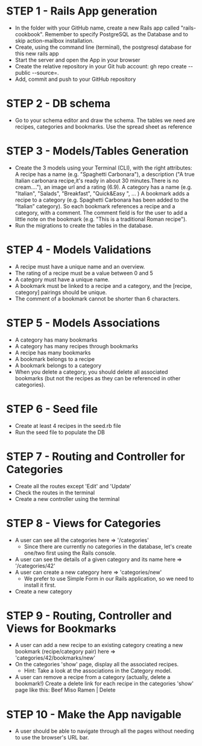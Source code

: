 # STEP 1 - Rails App generation
- In the folder with your GitHub name, create a new Rails app called "rails-cookbook".
  Remember to specify PostgreSQL as the Database and to skip action-mailbox installation.
- Create, using the command line (terminal), the postgresql database for this new rails app
- Start the server and open the App in your browser
- Create the relative repository in your Git hub account: gh repo create --public --source=.
- Add, commit and push to your GitHub repository

# STEP 2 - DB schema
- Go to your schema editor and draw the schema. The tables we need are recipes, categories and bookmarks.
  Use the spread sheet as reference

# STEP 3 - Models/Tables Generation
- Create the 3 models using your Terminal (CLI), with the right attributes:
  A recipe has a name (e.g. "Spaghetti Carbonara"), a description ("A true Italian carbonara recipe,it's ready in about 30 minutes.There is no cream...."), an image url and a rating (6.9).
  A category has a name (e.g. "Italian", "Salads", "Breakfast", "Quick&Easy ", … )
  A bookmark adds a recipe to a category (e.g. Spaghetti Carbonara has been added to the “Italian” category). So each bookmark references a recipe and a category, with a comment. The comment field is for the user to add a little note on the bookmark (e.g. "This is a traditional Roman recipe").
- Run the migrations to create the tables in the database.

# STEP 4 - Models Validations
- A recipe must have a unique name and an overview.
- The rating of a recipe must be a value between 0 and 5
- A category must have a unique name.
- A bookmark must be linked to a recipe and a category, and the [recipe, category] pairings should be unique.
- The comment of a bookmark cannot be shorter than 6 characters.

# STEP 5 - Models Associations
- A category has many bookmarks
- A category has many recipes through bookmarks
- A recipe has many bookmarks
- A bookmark belongs to a recipe
- A bookmark belongs to a category
- When you delete a category, you should delete all associated bookmarks
  (but not the recipes as they can be referenced in other categories).

# STEP 6 - Seed file
- Create at least 4 recipes in the seed.rb file
- Run the seed file to populate the DB

# STEP 7 - Routing and Controller for Categories
- Create all the routes except 'Edit' and 'Update'
- Check the routes in the terminal
- Create a new controller using the terminal

# STEP 8 - Views for Categories
- A user can see all the categories here => '/categories'
  * Since there are currently no categories in the database, let's create one/two first using the Rails console.
- A user can see the details of a given category and its name here => '/categories/42'
- A user can create a new category here => 'categories/new'
  * We prefer to use Simple Form in our Rails application, so we need to install it first.
- Create a new category

# STEP 9 - Routing, Controller and Views for Bookmarks
- A user can add a new recipe to an existing category creating a new bookmark (recipe/category pair)
  here => 'categories/42/bookmarks/new'
- On the categories 'show' page, display all the associated recipes.
  * Hint: Take a look at the associations in the Category model.
- A user can remove a recipe from a category (actually, delete a bookmark!)
  Create a delete link for each recipe in the categories 'show' page like this: Beef Miso Ramen | Delete

# STEP 10 - Make the App navigable
- A user should be able to navigate through all the pages without needing to use the browser's URL bar.
